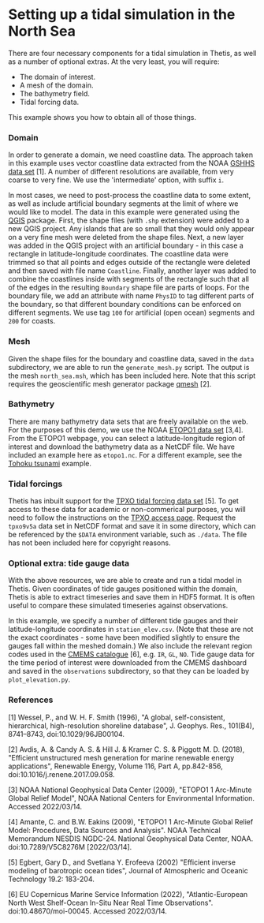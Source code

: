 # Setting up a tidal simulation in the North Sea

There are four necessary components for a tidal simulation in Thetis, as
well as a number of optional extras. At the very least, you will require:

* The domain of interest.
* A mesh of the domain.
* The bathymetry field.
* Tidal forcing data.

This example shows you how to obtain all of those things.

### Domain

In order to generate a domain, we need coastline data. The approach taken
in this example uses vector coastline data extracted from the NOAA
[GSHHS data set](https://www.ngdc.noaa.gov/mgg/shorelines/) [1].
A number of different resolutions are available, from very coarse to very
fine. We use the 'intermediate' option, with suffix `i`.

In most cases, we need to post-process the coastline data to some extent,
as well as include artificial boundary segments at the limit of where we
would like to model. The data in this example were generated using the
[QGIS](https://qgis.org) package. First, the shape files (with `.shp`
extension) were added to a new QGIS project. Any islands that are so small
that they would only appear on a very fine mesh were deleted from the
shape files. Next, a new layer was added in the QGIS project with an
artificial boundary - in this case a rectangle in latitude-longitude
coordinates. The coastline data were trimmed so that all points and edges
outside of the rectangle were deleted and then saved with file name
`Coastline`. Finally, another layer was added to combine the coastlines
inside with segments of the rectangle such that all of the edges in the
resulting `Boundary` shape file are parts of loops. For the boundary
file, we add an attribute with name `PhysID` to tag different parts of
the boundary, so that different boundary conditions can be enforced on
different segments. We use tag `100` for artificial (open ocean) segments
and `200` for coasts.

### Mesh

Given the shape files for the boundary and coastline data, saved in the
`data` subdirectory, we are able to run the `generate_mesh.py` script.
The output is the mesh `north_sea.msh`, which has been included here.
Note that this script requires the geoscientific mesh generator package
[qmesh](https://www.qmesh.org/) [2].

### Bathymetry

There are many bathymetry data sets that are freely available on the web.
For the purposes of this demo, we use the NOAA
[ETOPO1 data set](https://www.ngdc.noaa.gov/mgg/global/) [3,4].
From the ETOPO1 webpage, you can select a latitude-longitude region of
interest and download the bathymetry data as a NetCDF file. We have
included an example here as `etopo1.nc`. For a different example, see the
[Tohoku tsunami](https://github.com/thetisproject/thetis/tree/main/examples/tohoku_inversion)
example.

### Tidal forcings

Thetis has inbuilt support for the
[TPXO tidal forcing data set](https://www.tpxo.net/) [5]. To get access to
these data for academic or non-commerical purposes, you will need to follow
the instructions on the
[TPXO access page](https://www.tpxo.net/tpxo-products-and-registration).
Request the `tpxo9v5a` data set in NetCDF format and save it in some directory,
which can be referenced by the `$DATA` environment variable, such as `./data`.
The file has not been included here for copyright reasons.

### Optional extra: tide gauge data

With the above resources, we are able to create and run a tidal model in Thetis.
Given coordinates of tide gauges positioned within the domain, Thetis is able to
extract timeseries and save them in HDF5 format. It is often useful to compare
these simulated timeseries against observations.

In this example, we specify a number of different tide gauges and their
latitude-longitude coordinates in `station_elev.csv`. (Note that these are not the
exact coordinates - some have been modified slightly to ensure the gauges fall
within the meshed domain.) We also include the relevant region codes used in the
[CMEMS catalogue](http://www.marineinsitu.eu/access-data/) [6], e.g. `IR`,
`GL`, `NO`. Tide gauge data for the time period of interest were downloaded
from the CMEMS dashboard and saved in the `observations` subdirectory, so that
they can be loaded by `plot_elevation.py`.

### References

[1] Wessel, P., and W. H. F. Smith (1996), "A global, self-consistent,
    hierarchical, high-resolution shoreline database", J. Geophys. Res.,
    101(B4), 8741–8743, doi:10.1029/96JB00104.

[2] Avdis, A. & Candy A. S. & Hill J. & Kramer C. S. & Piggott M. D. (2018),
    "Efficient unstructured mesh generation for marine renewable energy
    applications", Renewable Energy, Volume 116, Part A, pp.842-856,
    doi:10.1016/j.renene.2017.09.058.

[3] NOAA National Geophysical Data Center (2009), "ETOPO1 1 Arc-Minute Global
    Relief Model", NOAA National Centers for Environmental Information.
    Accessed 2022/03/14.

[4] Amante, C. and B.W. Eakins (2009), "ETOPO1 1 Arc-Minute Global Relief Model:
    Procedures, Data Sources and Analysis". NOAA Technical Memorandum NESDIS
    NGDC-24. National Geophysical Data Center, NOAA. doi:10.7289/V5C8276M
    [2022/03/14].

[5] Egbert, Gary D., and Svetlana Y. Erofeeva (2002) "Efficient inverse modeling
    of barotropic ocean tides", Journal of Atmospheric and Oceanic Technology
    19.2: 183-204.

[6] EU Copernicus Marine Service Information (2022), "Atlantic-European North West
    Shelf-Ocean In-Situ Near Real Time Observations". doi:10.48670/moi-00045.
    Accessed 2022/03/14.
